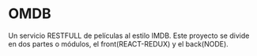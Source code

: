 # OMDB
Un servicio RESTFULL de películas al estilo IMDB.
Este proyecto se divide en dos partes o módulos, el front(REACT-REDUX) y el back(NODE).
